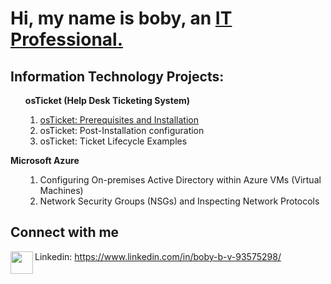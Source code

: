<h1>Hi, my name is boby, an <a href="https://www.linkedin.com/in/boby-b-v-93575298/">IT Professional.</a></h1>

<h2>Information Technology Projects:</h2>



<ol type="I">
<b>osTicket (Help Desk Ticketing System)</b>
      <ol id="list2">
           <li><a href="https://github.com/bvilayvong/osTicket--Prerequisites-and-Installation">osTicket: Prerequisites and Installation</a></li>
            <li> osTicket: Post-Installation configuration</li>
            <li> osTicket: Ticket Lifecycle Examples</li>
      </ol>
</ol>


<b>Microsoft Azure</b>
<ol>
<ol id="list3">
      <li>Configuring On-premises Active Directory within Azure VMs (Virtual Machines)</li>
      <li>Network Security Groups (NSGs) and Inspecting Network Protocols</li>
</ol>
</ol>

<h2>Connect with me </h2>
<img align="left" width="36px" src="https://iili.io/dEbV3rJ.th.jpg"/>

Linkedin: https://www.linkedin.com/in/boby-b-v-93575298/

